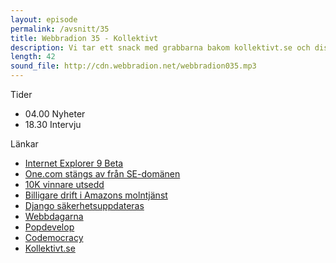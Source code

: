 ```yaml
---
layout: episode
permalink: /avsnitt/35
title: Webbradion 35 - Kollektivt
description: Vi tar ett snack med grabbarna bakom kollektivt.se och diskuterar hur One.com blev avstängda från .SE
length: 42
sound_file: http://cdn.webbradion.net/webbradion035.mp3
---
```


Tider

* 04.00 Nyheter
* 18.30 Intervju

Länkar

* [Internet Explorer 9 Beta](http://ie.microsoft.com/testdrive/)
* [One.com stängs av från SE-domänen](http://www.idg.se/2.1085/1.339619/onecom-stangs-av-fran-se-domanen)
* [10K vinnare utsedd](http://10k.aneventapart.com/Entry/83)
* [Billigare drift i Amazons molntjänst](http://aws.amazon.com/about-aws/whats-new/2010/09/09/announcing-micro-instances-for-amazon-ec2/)
* [Django säkerhetsuppdateras](http://www.djangoproject.com/weblog/2010/sep/08/security-release/)
* [Webbdagarna](https://www.delegia.com/APP/attendee/default.asp?projectId=1474)
* [Popdevelop](http://popdevelop.com/)
* [Codemocracy](http://codemocracy.se/)
* [Kollektivt.se](http://kollektivt.se)
